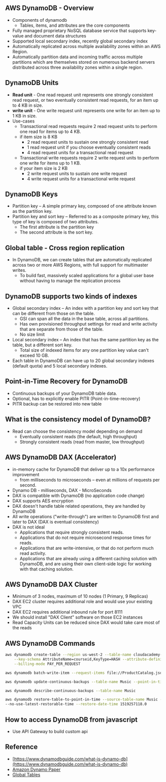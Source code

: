 ## AWS DynamoDB - Overview

* Components of dynamodb
  * Tables, items, and attributes are the core components 
* Fully managed proprietary NoSQL database service that supports key-value and document data structures
* Supported local secondary index, recently global secondary index
* Automatically replicated across multiple availability zones within an AWS Region.
* Automatically partition data and incoming traffic across multiple partitions which are themselves stored on numerous backend servers distributed across three availability zones within a single region.


## DynamoDB Units

* **Read unit** - One read request unit represents one strongly consistent read request, or two eventually consistent read requests, for an item up to 4 KB in size.
* **write unit** - One write request unit represents one write for an item up to 1 KB in size.
* Use-cases
  * Transactional read requests require 2 read request units to perform one read for items up to 4 KB. 
  * if item size is 8 KB
    * 2 read request units to sustain one strongly consistent read
    * 1 read request unit if you choose eventually consistent reads
    * 4 read request units for a transactional read request
  * Transactional write requests require 2 write request units to perform one write for items up to 1 KB.
  * if your item size is 2 KB
    * 2 write request units to sustain one write request
    * 4 write request units for a transactional write request

## DynamoDB Keys

* Partition key – A simple primary key, composed of one attribute known as the partition key. 
* Partition key and sort key – Referred to as a composite primary key, this type of key is composed of two attributes. 
  * The first attribute is the partition key
  * The second attribute is the sort key.

## Global table  - Cross region replication

* In DynamoDB, we can create tables that are automatically replicated across two or more AWS Regions, with full support for multimaster writes.
  * To build fast, massively scaled applications for a global user base without having to manage the replication process

## DynamoDB supports two kinds of indexes

* Global secondary index – An index with a partition key and sort key that can be different from those on the table.
  * GSI can span all the data in the base table, across all partitions.
  * Has own provisioned throughput settings for read and write activity that are separate from those of the table.
  * No size limit
* Local secondary index – An index that has the same partition key as the table, but a different sort key.
  * Total size of indexed items for any one partition key value can't exceed 10 GB.
* Each table in DynamoDB can have up to 20 global secondary indexes (default quota) and 5 local secondary indexes.


## Point-in-Time Recovery for DynamoDB

* Continuous backups of your DynamoDB table data.
* Optional, has to explicitly enable PITR (Point-in-time-recovery)
* PITR backup can be restored into new table

## What is the consistency model of DynamoDB?

* Read can choose the consistency model depending on demand
  * Eventually consistent reads (the default, high throughput)
  * Strongly consistent reads (read from master, low throughput)

## AWS DynamoDB DAX (Accelerator)

* in-memory cache for DynamoDB that deliver up to a 10x performance improvement
  * from milliseconds to microseconds – even at millions of requests per second.
* Dynamo DB - milliseconds, DAX - MicroSeconds
* DAX is compatible with DynamoDB (no application code change)
* DAX supports AES encryption
* DAX doesn't handle table related operations, they are handled by DynamoDB
* All write operations ("write-through") are written to DynamoDB first and later to DAX (DAX is eventual consistency)
* DAX is not ideal
  * Applications that require strongly consistent reads.
  * Applications that do not require microsecond response times for reads.
  * Applications that are write-intensive, or that do not perform much read activity.
  * Applications that are already using a different caching solution with DynamoDB, and are using their own client-side logic for working with that caching solution.

## AWS DynamoDB DAX Cluster

* Minimum of 3 nodes, maximum of 10 nodes (1 Primary, 9 Replicas)
* DAX EC2 cluster requires additional role and would use your existing VPC
* DAX EC2 requires additional inbound rule for port 8111
* We should install "DAX Client" software on those EC2 instances
* Read Capacity Units can be reduced since DAX would take care most of the reads

## AWS DynamoDB Commands

```bash
aws dynamodb create-table --region us-west-2 --table-name cloudacademy-courses \
    --key-schema AttributeName=courseid,KeyType=HASH --attribute-definitions AttributeName=courseid,AttributeType=S \
    --billing-mode PAY_PER_REQUEST

aws dynamodb batch-write-item --request-items file://ProductCatalog.json

aws dynamodb update-continuous-backups --table-name Music --point-in-time-recovery-specification PointInTimeRecoveryEnabled=True

aws dynamodb describe-continuous-backups --table-name Music

aws dynamodb restore-table-to-point-in-time --source-table-name Music --target-table-name MusicEarliestRestorableDateTime \
--no-use-latest-restorable-time --restore-date-time 1519257118.0

```

## How to access DynamoDB from javascript

* Use API Gateway to build custom api


## Reference

* [https://www.dynamodbguide.com/what-is-dynamo-db](https://www.dynamodbguide.com/what-is-dynamo-db) 
* [Amazon Dynamo Paper](https://www.allthingsdistributed.com/files/amazon-dynamo-sosp2007.pdf)
* [Global Tables](https://github.com/cloudacademy/dynamodb-globaltables)